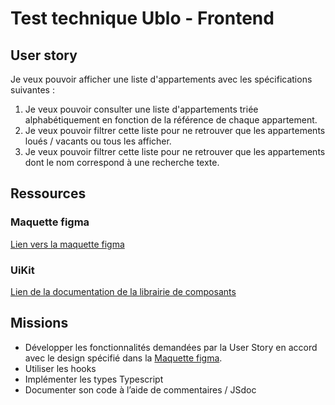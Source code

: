 # Test technique Ublo - Frontend

## User story

Je veux pouvoir afficher une liste d'appartements avec les spécifications suivantes :

1. Je veux pouvoir consulter une liste d'appartements triée alphabétiquement en fonction de la référence de chaque appartement.
2. Je veux pouvoir filtrer cette liste pour ne retrouver que les appartements loués / vacants ou tous les afficher.
3. Je veux pouvoir filtrer cette liste pour ne retrouver que les appartements dont le nom correspond à une recherche texte.

## Ressources

### Maquette figma

[Lien vers la maquette figma](https://www.figma.com/file/RoOFBQGqlNgdLvSG2GKbKx/Test-technique-Front-2024?type=design&mode=design&t=aB2OgZMO6sGrtq0N-1)

### UiKit

[Lien de la documentation de la librairie de composants](https://ublo.ublo.org/design-system/?path=/docs/components-overview--docs)

## Missions

- Développer les fonctionnalités demandées par la User Story en accord avec le design spécifié dans la [Maquette figma](https://www.figma.com/file/RoOFBQGqlNgdLvSG2GKbKx/Test-technique-Front-2024?type=design&mode=design&t=aB2OgZMO6sGrtq0N-1).
- Utiliser les hooks
- Implémenter les types Typescript
- Documenter son code à l’aide de commentaires / JSdoc
